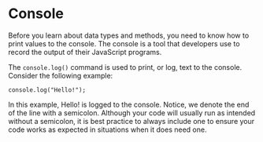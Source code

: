 # Console

Before you learn about data types and methods, you need to know how to print values to the console. The console is a tool that developers use to record the output of their JavaScript programs.

The `console.log()` command is used to print, or log, text to the console. Consider the following example:

`console.log("Hello!");`

In this example, Hello! is logged to the console. Notice, we denote the end of the line with a semicolon. Although your code will usually run as intended without a semicolon, it is best practice to always include one to ensure your code works as expected in situations when it does need one.

